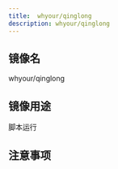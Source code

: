 ```yaml
---
title:  whyour/qinglong
description: whyour/qinglong
---
```



## 镜像名

whyour/qinglong

## 镜像用途

脚本运行

## 注意事项

```bash

```
